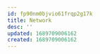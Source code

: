 ```yaml
---
id: fp90nm0bjvio61frqp2g17k
title: Network
desc: ''
updated: 1689709006162
created: 1689709006162
---
```

